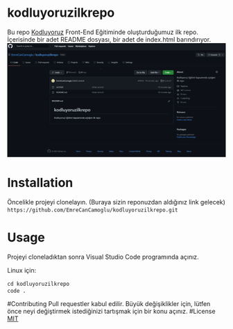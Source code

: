 # kodluyoruzilkrepo
Bu repo [Kodluyoruz](https://www.kodluyoruz.org/)  Front-End Eğitiminde oluşturduğumuz ilk repo. İçerisinde bir adet README dosyası, bir adet de index.html barındırıyor.
![img.png](img.png)
# Installation
Öncelikle projeyi clonelayın. (Buraya sizin reponuzdan aldığınız link gelecek)
`https://github.com/EmreCanCamoglu/kodluyoruzilkrepo.git`

# Usage
Projeyi cloneladıktan sonra Visual Studio Code programında açınız.

Linux için:
```` 
cd kodluyoruzilkrepo
code .  
````
#Contributing
Pull requestler kabul edilir. Büyük değişiklikler için, lütfen önce neyi değiştirmek istediğinizi tartışmak için bir konu açınız.
#License
[MIT](https://choosealicense.com/licenses/mit/)
